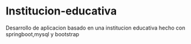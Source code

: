 # Institucion-educativa
Desarrollo de aplicacion basado en una institucion educativa hecho con springboot,mysql y bootstrap
